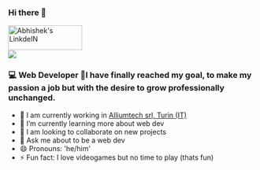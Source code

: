 ### Hi there 👋

<a href="https://www.linkedin.com/in/sweetorino/">
  <img align="left" alt="Abhishek's LinkdeIN" width="150px" height="50px" src="https://cdn.pixabay.com/photo/2020/07/07/11/26/linkedin-5380185_960_720.png" />
</a>

<br /><br /><br />
<img src="https://s8.gifyu.com/images/ezgif.com-resize-1.gif">

### 💻 Web Developer 🌱I have finally reached my goal, to make my passion a job but with the desire to grow professionally unchanged.

- 🔭 I am currently working in [Alliumtech srl, Turin (IT)][website]
- 🌱 I’m currently learning more about web dev
- 👯 I am looking to collaborate on new projects
- 💬 Ask me about to be a web dev
- 😄 Pronouns: 'he/him'
- ⚡ Fun fact: I love videogames but no time to play (thats fun)

<!-- LINKS -->

[website]: https://www.alliumtech.it/
